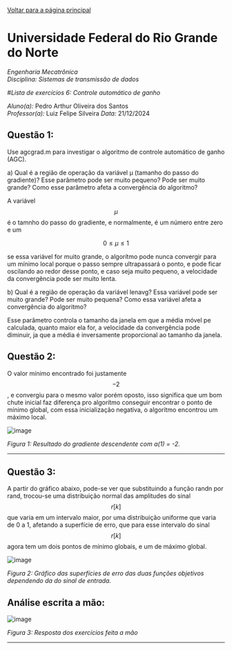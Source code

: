 <script type="text/javascript" async
  src="https://cdn.jsdelivr.net/npm/mathjax@3/es5/tex-mml-chtml.js">
</script>

[Voltar para a página principal](../index.md)

# Universidade Federal do Rio Grande do Norte

*Engenharia Mecatrônica*  
*Disciplina: Sistemas de transmissão de dados*

#*Lista de exercícios 6: Controle automático de ganho*

*Aluno(a):* Pedro Arthur Oliveira dos Santos  
*Professor(a):* Luiz Felipe Silveira
*Data:* 21/12/2024

## Questão 1:
Use agcgrad.m para investigar o algoritmo de controle automático de ganho (AGC).

a) Qual é a região de operação da variável µ (tamanho do passo do gradiente)? Esse parâmetro pode ser muito pequeno? Pode ser muito grande? Como esse parâmetro afeta a
convergência do algoritmo?

A variável $$\mu$$ é o tamnho do passo do gradiente, e normalmente, é um número entre zero e um

$$
0 \leq \mu \leq 1
$$

se essa variável for muito grande, o algorítmo pode nunca convergir para um mínimo local porque o passo sempre ultrapassará o ponto, e pode
ficar oscilando ao redor desse ponto, e caso seja muito pequeno, a velocidade da convergência pode ser muito lenta.

b) Qual é a região de operação da variável lenavg? Essa variável pode ser muito grande? Pode
ser muito pequena? Como essa variável afeta a convergência do algoritmo?

Esse parâmetro controla o tamanho da janela em que a média móvel pe calculada, quanto maior ela for, a velocidade da convergência pode diminuir, ja que a média 
é inversamente proporcional ao tamanho da janela.

## Questão 2:
O valor mínimo encontrado foi justamente $$-2$$, e convergiu para o mesmo valor porém oposto, isso significa que um bom chute inicial faz diferença pro algorítmo conseguir
encontrar o ponto de mínimo global, com essa inicialização negativa, o algorítmo encontrou um máximo local.


![image](https://github.com/user-attachments/assets/05e294d5-e1f6-4e85-a526-1d023951f705)

*Figura 1: Resultado do gradiente descendente com a(1) = -2.*


---


## Questão 3:

A partir do gráfico abaixo, pode-se ver que substituindo a função randn por rand, trocou-se uma distribuição normal das amplitudes do sinal
$$r[k]$$ que varia em um intervalo maior, por uma distribuição uniforme que varia de 0 a 1, afetando a superfície de erro, que para esse intervalo do sinal $$r[k]$$ agora tem um dois pontos de mínimo globais, e um de máximo global.

![image](https://github.com/user-attachments/assets/d3d96a67-5073-4eef-9739-af47fb41b2cf)

*Figura 2: Gráfico das superfícies de erro das duas funções objetivos dependendo da do sinal de entrada.*



## Análise escrita a mão:

![image](https://github.com/user-attachments/assets/edab0a68-04b5-43f7-a64e-96f5f615efda)

*Figura 3: Resposta dos exercícios feita a mão*

---

